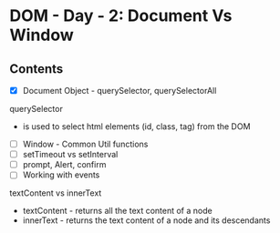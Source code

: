 # DOM - Day - 2: Document Vs Window

## Contents

- [x] Document Object - querySelector, querySelectorAll

querySelector

- is used to select html elements (id, class, tag) from the DOM

- [ ] Window - Common Util functions
- [ ] setTimeout vs setInterval
- [ ] prompt, Alert, confirm
- [ ] Working with events

textContent vs innerText

- textContent - returns all the text content of a node
- innerText - returns the text content of a node and its descendants
